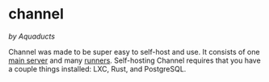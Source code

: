 # channel  
*by Aquaducts*

Channel was made to be super easy to self-host and use. It consists of one [main server](./spire/) and many [runners](./runner/). Self-hosting Channel requires that you have a couple things installed: LXC, Rust, and PostgreSQL.
